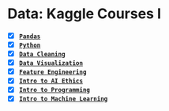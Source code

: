 # Data: Kaggle Courses I

- [x] [**`Pandas`**]() 
- [x] [**`Python`**]() 
- [x] [**`Data Cleaning`**]()
- [x] [**`Data Visualization`**]()
- [x] [**`Feature Engineering`**]()
- [x] [**`Intro to AI Ethics`**]()
- [x] [**`Intro to Programming`**]()
- [x] [**`Intro to Machine Learning`**]()